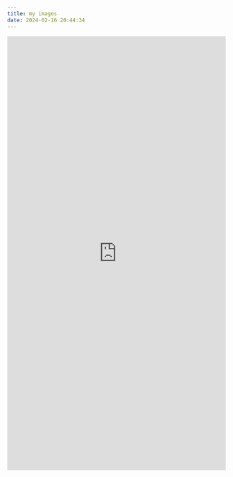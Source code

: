 ```yaml
---
title: my images
date: 2024-02-16 20:44:34
---
```

<script type="text/javascript">
function SetCwinHeight(){
  var iframeid = document.getElementById("iframeid"); //iframe id
  if (document.getElementById) {
    if (iframeid && !window.opera) {
      if (iframeid.contentDocument && iframeid.contentDocument.body.offsetHeight) {
        iframeid.height = iframeid.contentDocument.body.offsetHeight + 50;
      } else if (iframeid.Document && iframeid.Document.body.scrollHeight) {
        frameid.height = iframeid.Document.body.scrollHeight + 50;
      }
    }
  }
}
</script>

<iframe width="100%" id="iframeid" onload="Javascript:SetCwinHeight()" scrolling=no height="1000" frameborder="0" src="https://image.6669998.xyz/"></iframe>